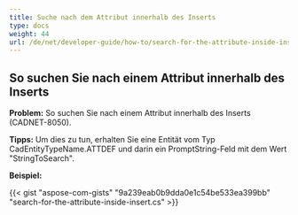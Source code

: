 ```yaml
---
title: Suche nach dem Attribut innerhalb des Inserts
type: docs
weight: 44
url: /de/net/developer-guide/how-to/search-for-the-attribute-inside-insert/
---
```


## **So suchen Sie nach einem Attribut innerhalb des Inserts**

**Problem:** So suchen Sie nach einem Attribut innerhalb des Inserts (CADNET-8050).

**Tipps:** Um dies zu tun, erhalten Sie eine Entität vom Typ CadEntityTypeName.ATTDEF und darin ein PromptString-Feld mit dem Wert "StringToSearch".

**Beispiel:**

{{< gist "aspose-com-gists" "9a239eab0b9dda0e1c54be533ea399bb" "search-for-the-attribute-inside-insert.cs" >}}
